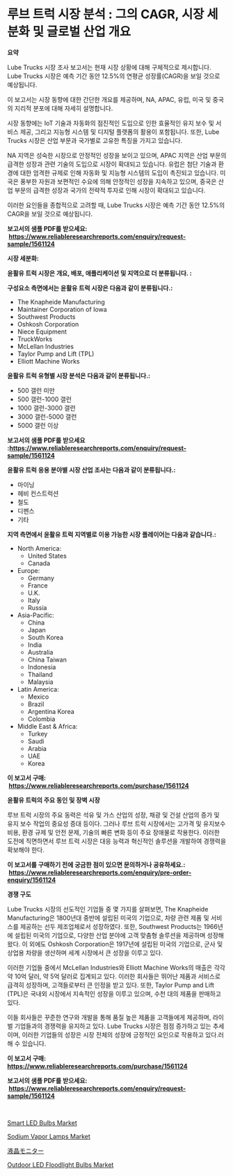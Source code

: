 <p><h1>루브 트럭 시장 분석 : 그의 CAGR, 시장 세분화 및 글로벌 산업 개요</h1></p><p><strong>요약</strong></p>
<p><p>Lube Trucks 시장 조사 보고서는 현재 시장 상황에 대해 구체적으로 제시합니다. Lube Trucks 시장은 예측 기간 동안 12.5%의 연평균 성장률(CAGR)을 보일 것으로 예상됩니다.</p><p>이 보고서는 시장 동향에 대한 간단한 개요를 제공하며, NA, APAC, 유럽, 미국 및 중국의 지리적 분포에 대해 자세히 설명합니다. </p><p>시장 동향에는 IoT 기술과 자동화의 점진적인 도입으로 인한 효율적인 유지 보수 및 서비스 제공, 그리고 지능형 시스템 및 디지털 플랫폼의 활용이 포함됩니다. 또한, Lube Trucks 시장은 산업 부문과 국가별로 고유한 특징을 가지고 있습니다.</p><p>NA 지역은 성숙한 시장으로 안정적인 성장을 보이고 있으며, APAC 지역은 산업 부문의 급격한 성장과 관련 기술의 도입으로 시장이 확대되고 있습니다. 유럽은 첨단 기술과 환경에 대한 엄격한 규제로 인해 자동화 및 지능형 시스템의 도입이 촉진되고 있습니다. 미국은 풍부한 자원과 보편적인 수요에 의해 안정적인 성장을 지속하고 있으며, 중국은 산업 부문의 급격한 성장과 국가의 전략적 투자로 인해 시장이 확대되고 있습니다.</p><p>이러한 요인들을 종합적으로 고려할 때, Lube Trucks 시장은 예측 기간 동안 12.5%의 CAGR을 보일 것으로 예상됩니다.</p></p>
<p><strong>보고서의 샘플 PDF를 받으세요: &nbsp;<a href="https://www.reliableresearchreports.com/enquiry/request-sample/1561124">https://www.reliableresearchreports.com/enquiry/request-sample/1561124</a></strong></p>
<p><strong>시장 세분화:</strong></p>
<p><strong> 윤활유 트럭 시장은 개요, 배포, 애플리케이션 및 지역으로 더 분류됩니다. :</strong></p>
<p><strong>구성요소 측면에서는 윤활유 트럭 시장은 다음과 같이 분류됩니다.:</strong></p>
<p><ul><li>The Knapheide Manufacturing</li><li>Maintainer Corporation of Iowa</li><li>Southwest Products</li><li>Oshkosh Corporation</li><li>Niece Equipment</li><li>TruckWorks</li><li>McLellan Industries</li><li>Taylor Pump and Lift (TPL)</li><li>Elliott Machine Works</li></ul></p>
<p><strong> 윤활유 트럭 유형별 시장 분석은 다음과 같이 분류됩니다.:</strong></p>
<p><ul><li>500 갤런 미만</li><li>500 갤런-1000 갤런</li><li>1000 갤런-3000 갤런</li><li>3000 갤런-5000 갤런</li><li>5000 갤런 이상</li></ul></p>
<p><strong>보고서의 샘플 PDF를 받으세요 :<a href="https://www.reliableresearchreports.com/enquiry/request-sample/1561124">https://www.reliableresearchreports.com/enquiry/request-sample/1561124</a></strong></p>
<p><strong> 윤활유 트럭 응용 분야별 시장 산업 조사는 다음과 같이 분류됩니다.:</strong></p>
<p><ul><li>마이닝</li><li>헤비 컨스트럭션</li><li>철도</li><li>디펜스</li><li>기타</li></ul></p>
<p><strong>지역 측면에서 윤활유 트럭 지역별로 이용 가능한 시장 플레이어는 다음과 같습니다.:</strong></p>
<p><ul>
    <li>
        North America:
        <ul>
            <li>United States</li>
            <li>Canada</li>
        </ul>
    </li>
    <li>
        Europe:
        <ul>
            <li>Germany</li>
            <li>France</li>
            <li>U.K.</li>
            <li>Italy</li>
            <li>Russia</li>
        </ul>
    </li>
    <li>
        Asia-Pacific:
        <ul>
            <li>China</li>
            <li>Japan</li>
            <li>South Korea</li>
            <li>India</li>
            <li>Australia</li>
            <li>China Taiwan</li>
            <li>Indonesia</li>
            <li>Thailand</li>
            <li>Malaysia</li>
        </ul>
    </li>
    <li>
        Latin America:
        <ul>
            <li>Mexico</li>
            <li>Brazil</li>
            <li>Argentina Korea</li>
            <li>Colombia</li>
        </ul>
    </li>
    <li>
        Middle East & Africa:
        <ul>
            <li>Turkey</li>
            <li>Saudi</li>
            <li>Arabia</li>
            <li>UAE</li>
            <li>Korea</li>
        </ul>
    </li>
    </ul></p>
<p><strong>이 보고서 구매: &nbsp;<a href="https://www.reliableresearchreports.com/purchase/1561124">https://www.reliableresearchreports.com/purchase/1561124</a></strong></p>
<p><strong>윤활유 트럭의 주요 동인 및 장벽 시장</strong></p>
<p><p>루브 트럭 시장의 주요 동력은 석유 및 가스 산업의 성장, 채광 및 건설 산업의 증가 및 유지 보수 작업의 중요성 증대 등이다. 그러나 루브 트럭 시장에서는 고가격 및 유지보수 비용, 환경 규제 및 안전 문제, 기술의 빠른 변화 등이 주요 장애물로 작용한다. 이러한 도전에 직면하면서 루브 트럭 시장은 대응 능력과 혁신적인 솔루션을 개발하여 경쟁력을 확보해야 한다.</p></p>
<p><strong>이 보고서를 구매하기 전에 궁금한 점이 있으면 문의하거나 공유하세요.: &nbsp;<a href="https://www.reliableresearchreports.com/enquiry/pre-order-enquiry/1561124">https://www.reliableresearchreports.com/enquiry/pre-order-enquiry/1561124</a></strong></p>
<p><strong>경쟁 구도</strong></p>
<p><p>Lube Trucks 시장의 선도적인 기업들 중 몇 가지를 살펴보면, The Knapheide Manufacturing은 1800년대 중반에 설립된 미국의 기업으로, 차량 관련 제품 및 서비스를 제공하는 선두 제조업체로서 성장하였다. 또한, Southwest Products는 1966년에 설립된 미국의 기업으로, 다양한 산업 분야에 고객 맞춤형 솔루션을 제공하며 성장해왔다. 이 외에도 Oshkosh Corporation은 1917년에 설립된 미국의 기업으로, 군사 및 상업용 차량을 생산하며 세계 시장에서 큰 성장을 이루고 있다.</p><p>이러한 기업들 중에서 McLellan Industries와 Elliott Machine Works의 매출은 각각 약 10억 달러, 약 5억 달러로 집계되고 있다. 이러한 회사들은 뛰어난 제품과 서비스로 급격히 성장하며, 고객들로부터 큰 인정을 받고 있다. 또한, Taylor Pump and Lift (TPL)은 국내외 시장에서 지속적인 성장을 이루고 있으며, 수천 대의 제품을 판매하고 있다.</p><p>이들 회사들은 꾸준한 연구와 개발을 통해 품질 높은 제품을 고객들에게 제공하며, 라이벌 기업들과의 경쟁력을 유지하고 있다. Lube Trucks 시장은 점점 증가하고 있는 추세이며, 이러한 기업들의 성장은 시장 전체의 성장에 긍정적인 요인으로 작용하고 있다.러해 수 있습니다.</p></p>
<p><strong>이 보고서 구매: &nbsp; <a href="https://www.reliableresearchreports.com/purchase/1561124">https://www.reliableresearchreports.com/purchase/1561124</a></strong></p>
<p><strong>보고서의 샘플 PDF를 받으세요: &nbsp;<a href="https://www.reliableresearchreports.com/enquiry/request-sample/1561124">https://www.reliableresearchreports.com/enquiry/request-sample/1561124</a></strong><strong></strong></p>
<p>&nbsp;</p>
<p><p><a href="https://github.com/changoleonlaverguenzanoexiste/Market-Research-Report-List-2/blob/main/smart-led-bulbs-market.md">Smart LED Bulbs Market</a></p><p><a href="https://github.com/pizolina/Market-Research-Report-List-3/blob/main/sodium-vapor-lamps-market.md">Sodium Vapor Lamps Market</a></p><p><a href="https://github.com/one-cool-chick/Market-Research-Report-List-1/blob/main/33148556577.md">液晶モニター</a></p><p><a href="https://github.com/tamvrosiya/Market-Research-Report-List-3/blob/main/outdoor-led-floodlight-bulbs-market.md">Outdoor LED Floodlight Bulbs Market</a></p></p>